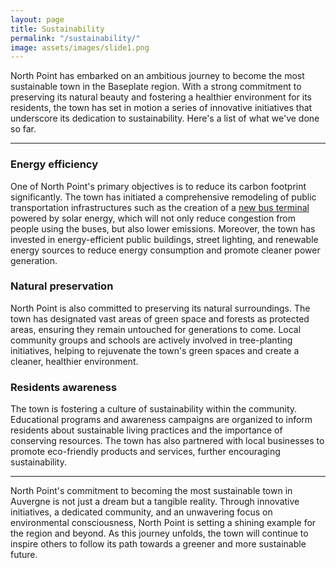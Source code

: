 ```yaml
---
layout: page
title: Sustainability
permalink: "/sustainability/"
image: assets/images/slide1.png
---
```


North Point has embarked on an ambitious journey to become the most sustainable town in the Baseplate region. With a strong commitment to preserving its natural beauty and fostering a healthier environment for its residents, the town has set in motion a series of innovative initiatives that underscore its dedication to sustainability. Here's a list of what we've done so far.

---
### Energy efficiency
One of North Point's primary objectives is to reduce its carbon footprint significantly. The town has initiated a comprehensive remodeling of public transportation infrastructures such as the creation of a [new bus terminal](/new-bus-terminal/) powered by solar energy, which will not only reduce congestion from people using the buses, but also lower emissions. Moreover, the town has invested in energy-efficient public buildings, street lighting, and renewable energy sources to reduce energy consumption and promote cleaner power generation.

### Natural preservation
North Point is also committed to preserving its natural surroundings. The town has designated vast areas of green space and forests as protected areas, ensuring they remain untouched for generations to come. Local community groups and schools are actively involved in tree-planting initiatives, helping to rejuvenate the town's green spaces and create a cleaner, healthier environment.

### Residents awareness
The town is fostering a culture of sustainability within the community. Educational programs and awareness campaigns are organized to inform residents about sustainable living practices and the importance of conserving resources. The town has also partnered with local businesses to promote eco-friendly products and services, further encouraging sustainability.

---
North Point's commitment to becoming the most sustainable town in Auvergne is not just a dream but a tangible reality. Through innovative initiatives, a dedicated community, and an unwavering focus on environmental consciousness, North Point is setting a shining example for the region and beyond. As this journey unfolds, the town will continue to inspire others to follow its path towards a greener and more sustainable future.


